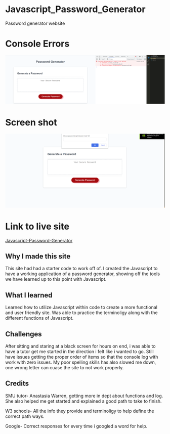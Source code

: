 # Javascript_Password_Generator

Password generator website

# Console Errors
![alttext](images/Console%20error's.png)


# Screen shot

![alttext](images/Working%20generator.png)


# Link to live site
[Javascript-Password-Generator](https://jweaver74.github.io/Javascript_Password_Generator/)

## Why I made this site
This site had had a starter code to work off of. I created the Javascript to have a working application of a password generator, showing off the tools we have learned up to this point with Javascript.



## What I learned
Learned how to utilize Javascript within code to create a more functional and user friendly site. Was able to practice the terminoligy along with the different functions of Javascript.



## Challenges 
After sitting and staring at a black screen for hours on end, i was able to have a tutor get me started in the direction i felt like i wanted to go.  Still have issues getting the proper order of items so that the console log with work with zero issues. My poor spelling skills has also slowed me down, one wrong letter can cuase the site to not work properly.

## Credits
SMU tutor- Anastasia Warren, getting more in dept about functions and log.  She also helped me get started and explained a good path to take to finish.

W3 schools- All the info they provide and terminoligy to help define the correct path ways.

Google- Correct responses for every time i googled a word for help.
